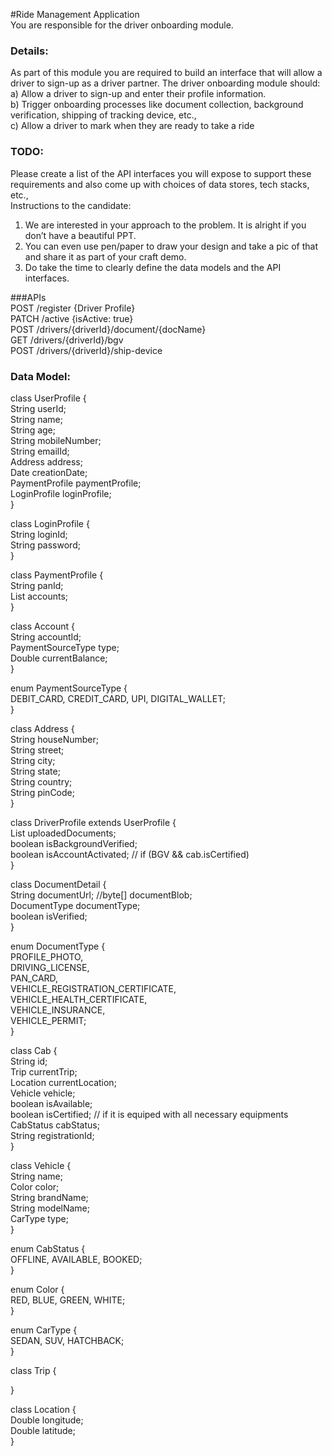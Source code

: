 #Ride Management Application    
You are responsible for the driver onboarding module.        

### Details:    
As part of this module you are required to build an interface that will allow a driver to sign-up as a driver partner. 
The driver onboarding module should:        
a) Allow a driver to sign-up and enter their profile information.            
b) Trigger onboarding processes like document collection, background verification, shipping of tracking device, etc.,           
c) Allow a driver to mark when they are ready to take a ride        

### TODO:   
Please create a list of the API interfaces you will expose to support these requirements and also come up with choices of data stores, tech stacks, etc.,       
Instructions to the candidate:
1. We are interested in your approach to the problem. It is alright if you don’t have a beautiful PPT.           
2. You can even use pen/paper to draw your design and take a pic of that and share it as part of your craft demo.            
3. Do take the time to clearly define the data models and the API interfaces.           


###APIs         
POST /register {Driver Profile}         
PATCH /active {isActive: true}          
POST /drivers/{driverId}/document/{docName}         
GET /drivers/{driverId}/bgv         
POST /drivers/{driverId}/ship-device            
            
### Data Model:         
            
class UserProfile {         
    String userId;          
    String name;            
    String age;         
    String mobileNumber;            
    String emailId;         
    Address address;            
    Date creationDate;          
    PaymentProfile paymentProfile;          
    LoginProfile loginProfile;          
}           
            
class LoginProfile {            
    String loginId;         
    String password;            
}           
            
class PaymentProfile {          
    String panId;           
    List<Account> accounts;         
}           
            
class Account {         
    String accountId;           
    PaymentSourceType type;         
    Double currentBalance;              
}           
            
enum PaymentSourceType {            
    DEBIT_CARD, CREDIT_CARD, UPI, DIGITAL_WALLET;           
}           
            
class Address {         
    String houseNumber;         
    String street;          
    String city;            
    String state;           
    String country;         
    String pinCode;         
}           
            
class DriverProfile extends UserProfile {           
    List<DocumentDetail> uploadedDocuments;         
    boolean isBackgroundVerified;           
    boolean isAccountActivated; // if (BGV && cab.isCertified)              
}           
            
class DocumentDetail {          
    String documentUrl; //byte[] documentBlob;          
    DocumentType documentType;          
    boolean isVerified;         
}           
            
enum DocumentType {         
    PROFILE_PHOTO,          
    DRIVING_LICENSE,            
    PAN_CARD,           
    VEHICLE_REGISTRATION_CERTIFICATE,           
    VEHICLE_HEALTH_CERTIFICATE,             
    VEHICLE_INSURANCE,          
    VEHICLE_PERMIT;         
}           
            
            
class Cab {         
    String id;          
    Trip currentTrip;           
    Location currentLocation;           
    Vehicle vehicle;            
    boolean isAvailable;            
    boolean isCertified; // if it is equiped with all necessary equipments          
    CabStatus cabStatus;            
    String registrationId;          
}           
            
class Vehicle {         
    String name;            
    Color color;            
    String brandName;           
    String modelName;           
    CarType type;           
}           
            
enum CabStatus {            
    OFFLINE, AVAILABLE, BOOKED;         
}           
            
enum Color {            
    RED, BLUE, GREEN, WHITE;            
}           
            
enum CarType {          
    SEDAN, SUV, HATCHBACK;          
}           
            
class Trip {            
                
}           
            
class Location {            
    Double longitude;           
    Double latitude;            
}           
            

